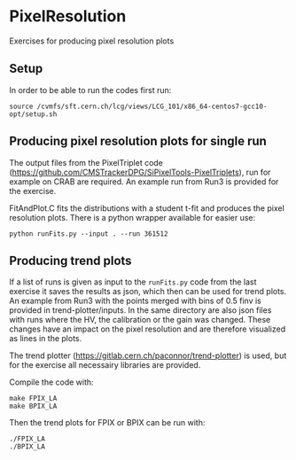 # PixelResolution

Exercises for producing pixel resolution plots

## Setup
In order to be able to run the codes first run:
```
source /cvmfs/sft.cern.ch/lcg/views/LCG_101/x86_64-centos7-gcc10-opt/setup.sh
```

## Producing pixel resolution plots for single run

The output files from the PixelTriplet code (https://github.com/CMSTrackerDPG/SiPixelTools-PixelTriplets), run for example on CRAB are required. An example run from Run3 is provided for the exercise.

FitAndPlot.C fits the distributions with a student t-fit and produces the pixel resolution plots. There is a python wrapper available for easier use:
```
python runFits.py --input . --run 361512
```

## Producing trend plots

If a list of runs is given as input to the ``runFits.py`` code from the last exercise it saves the results as json, which then can be used for trend plots. An example from Run3 with the points merged with bins of 0.5 finv is provided in trend-plotter/inputs. In the same directory are also json files with runs where the HV, the calibration or the gain was changed. These changes have an impact on the pixel resolution and are therefore visualized as lines in the plots.

The trend plotter (https://gitlab.cern.ch/paconnor/trend-plotter) is used, but for the exercise all necessairy libraries are provided. 

Compile the code with:
```
make FPIX_LA
make BPIX_LA
```

Then the trend plots for FPIX or BPIX can be run with:
```
./FPIX_LA
./BPIX_LA
```
